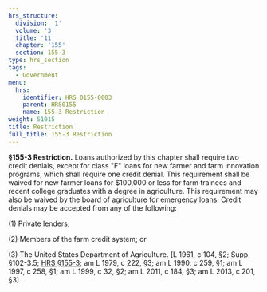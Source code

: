 ```yaml
---
hrs_structure:
  division: '1'
  volume: '3'
  title: '11'
  chapter: '155'
  section: 155-3
type: hrs_section
tags:
  - Government
menu:
  hrs:
    identifier: HRS_0155-0003
    parent: HRS0155
    name: 155-3 Restriction
weight: 51015
title: Restriction
full_title: 155-3 Restriction
---
```

**§155-3 Restriction.** Loans authorized by this chapter shall require two credit denials, except for class "F" loans for new farmer and farm innovation programs, which shall require one credit denial. This requirement shall be waived for new farmer loans for $100,000 or less for farm trainees and recent college graduates with a degree in agriculture. This requirement may also be waived by the board of agriculture for emergency loans. Credit denials may be accepted from any of the following:

(1) Private lenders;

(2) Members of the farm credit system; or

(3) The United States Department of Agriculture. [L 1961, c 104, §2; Supp, §102-3.5; [HRS §155-3](/title-11/chapter-155/section-155-3/); am L 1979, c 222, §3; am L 1990, c 259, §1; am L 1997, c 258, §1; am L 1999, c 32, §2; am L 2011, c 184, §3; am L 2013, c 201, §3]